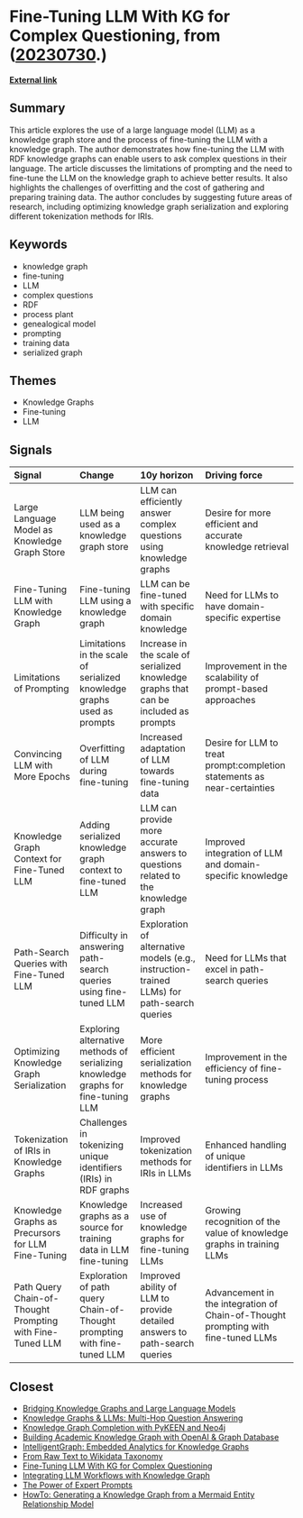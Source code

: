 # __Fine-Tuning LLM With KG for Complex Questioning__, from ([20230730](https://kghosh.substack.com/p/20230730).)

__[External link](https://betterprogramming.pub/large-language-model-knowledge-graph-store-yes-by-fine-tuning-llm-with-kg-f88b556959e6)__



## Summary

This article explores the use of a large language model (LLM) as a knowledge graph store and the process of fine-tuning the LLM with a knowledge graph. The author demonstrates how fine-tuning the LLM with RDF knowledge graphs can enable users to ask complex questions in their language. The article discusses the limitations of prompting and the need to fine-tune the LLM on the knowledge graph to achieve better results. It also highlights the challenges of overfitting and the cost of gathering and preparing training data. The author concludes by suggesting future areas of research, including optimizing knowledge graph serialization and exploring different tokenization methods for IRIs.

## Keywords

* knowledge graph
* fine-tuning
* LLM
* complex questions
* RDF
* process plant
* genealogical model
* prompting
* training data
* serialized graph

## Themes

* Knowledge Graphs
* Fine-tuning
* LLM

## Signals

| Signal                                                    | Change                                                                            | 10y horizon                                                                                | Driving force                                                                     |
|:----------------------------------------------------------|:----------------------------------------------------------------------------------|:-------------------------------------------------------------------------------------------|:----------------------------------------------------------------------------------|
| Large Language Model as Knowledge Graph Store             | LLM being used as a knowledge graph store                                         | LLM can efficiently answer complex questions using knowledge graphs                        | Desire for more efficient and accurate knowledge retrieval                        |
| Fine-Tuning LLM with Knowledge Graph                      | Fine-tuning LLM using a knowledge graph                                           | LLM can be fine-tuned with specific domain knowledge                                       | Need for LLMs to have domain-specific expertise                                   |
| Limitations of Prompting                                  | Limitations in the scale of serialized knowledge graphs used as prompts           | Increase in the scale of serialized knowledge graphs that can be included as prompts       | Improvement in the scalability of prompt-based approaches                         |
| Convincing LLM with More Epochs                           | Overfitting of LLM during fine-tuning                                             | Increased adaptation of LLM towards fine-tuning data                                       | Desire for LLM to treat prompt:completion statements as near-certainties          |
| Knowledge Graph Context for Fine-Tuned LLM                | Adding serialized knowledge graph context to fine-tuned LLM                       | LLM can provide more accurate answers to questions related to the knowledge graph          | Improved integration of LLM and domain-specific knowledge                         |
| Path-Search Queries with Fine-Tuned LLM                   | Difficulty in answering path-search queries using fine-tuned LLM                  | Exploration of alternative models (e.g., instruction-trained LLMs) for path-search queries | Need for LLMs that excel in path-search queries                                   |
| Optimizing Knowledge Graph Serialization                  | Exploring alternative methods of serializing knowledge graphs for fine-tuning LLM | More efficient serialization methods for knowledge graphs                                  | Improvement in the efficiency of fine-tuning process                              |
| Tokenization of IRIs in Knowledge Graphs                  | Challenges in tokenizing unique identifiers (IRIs) in RDF graphs                  | Improved tokenization methods for IRIs in LLMs                                             | Enhanced handling of unique identifiers in LLMs                                   |
| Knowledge Graphs as Precursors for LLM Fine-Tuning        | Knowledge graphs as a source for training data in LLM fine-tuning                 | Increased use of knowledge graphs for fine-tuning LLMs                                     | Growing recognition of the value of knowledge graphs in training LLMs             |
| Path Query Chain-of-Thought Prompting with Fine-Tuned LLM | Exploration of path query Chain-of-Thought prompting with fine-tuned LLM          | Improved ability of LLM to provide detailed answers to path-search queries                 | Advancement in the integration of Chain-of-Thought prompting with fine-tuned LLMs |

## Closest

* [Bridging Knowledge Graphs and Large Language Models](fa3124e38f66a8d1e635e863f43d1ec0)
* [Knowledge Graphs & LLMs: Multi-Hop Question Answering](0184d23e59d3dc6772ba06c6634f033b)
* [Knowledge Graph Completion with PyKEEN and Neo4j](cf89c459835545c2316563d156cf42db)
* [Building Academic Knowledge Graph with OpenAI & Graph Database](b4486b71505e7322a530fb28cd275f82)
* [IntelligentGraph: Embedded Analytics for Knowledge Graphs](b5edec166878e4119b62bd9446a6e214)
* [From Raw Text to Wikidata Taxonomy](b4b3684ed3f7fe2919c76e36d4838cd9)
* [Fine-Tuning LLM With KG for Complex Questioning](1e080fc96c467f596f5555f74332267b)
* [Integrating LLM Workflows with Knowledge Graph](1739f639d5bfca8e60d7750e29cc6ab3)
* [The Power of Expert Prompts](52ec2cf0aebdc7af56249f1702652ebe)
* [HowTo: Generating a Knowledge Graph from a Mermaid Entity Relationship Model](03920ec25887e9533ca00b84a67db724)